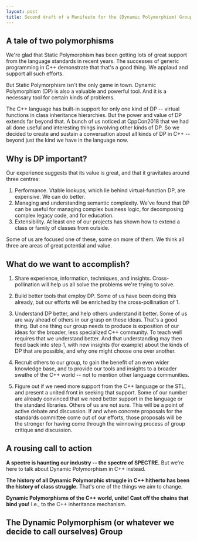 ```yaml
---
layout: post
title: Second draft of a Manifesto for the (Dynamic Polymorphism) Group
---
```


## A tale of two polymorphisms

We're glad that Static Polymorphism has been getting lots of great support from the language standards in recent years.
The successes of generic programming in C++ demonstrate that that's a good thing.
We applaud and support all such efforts.

But Static Polymorphism isn't the only game in town.
Dynamic Polymorphism (DP) is also a valuable and powerful tool.
And it is a necessary tool for certain kinds of problems.

The C++ language has built-in support for only one kind of DP -- virtual functions in class inheritance hierarchies.
But the power and value of DP extends far beyond that.
A bunch of us noticed at CppCon2018 that we had all done useful and interesting things involving other kinds of DP.
So we decided to create and sustain a conversation about all kinds of DP in C++ -- beyond just the kind we have in the language now.

## Why is DP important?

Our experience suggests that its value is great, and that it gravitates around three centres:

1. Performance. Vtable lookups, which lie behind virtual-function DP, are expensive. We can do better.
2. Managing and understanding semantic complexity. 
We've found that DP can be useful for managing complex business logic, for decomposing complex legacy code, and for education.
3. Extensibility. At least one of our projects has shown how to extend a class or family of classes from outside.

Some of us are focused one of these, some on more of them. We think all three are areas of great potential and value.

## What do we want to accomplish?

1. Share experience, information, techniques, and insights.
Cross-pollination will help us all solve the problems we're trying to solve.

2. Build better tools that employ DP.
Some of us have been doing this already, but our efforts will be enriched by the cross-pollination of 1.

3. Understand DP better, and help others understand it better.
Some of us are way ahead of others in our grasp on these ideas.
That's a good thing.
But one thing our group needs to produce is exposition of our ideas for the broader, less specialized C++ community.
To teach well requires that we understand better.
And that understanding may then feed back into step 1, with new insights (for example) about the kinds of DP that are possible,
and why one might choose one over another.

4. Recruit others to our group, to gain the benefit of an even wider knowledge base, and to provide our tools and insights
to a broader swathe of the C++ world -- not to mention other language communities.

5. Figure out if we need more support from the C++ language or the STL, and present a united front in seeking that support.
Some of our number are already convinced that we need better support in the language or the standard libraries.
Others of us are not sure.
This will be a point of active debate and discussion.
If and when concrete proposals for the standards committee come out of our efforts, those proposals will be the stronger for
having come through the winnowing process of group critique and discussion.

## A rousing call to action

__A spectre is haunting our industry -- the spectre of SPECTRE.__
But we're here to talk about Dynamic Polymorphism in C++ instead.

__The history of all Dynamic Polymorphic struggle in C++ hitherto has been the history of class struggle.__ 
That's one of the things we aim to change.

__Dynamic Polymorphisms of the C++ world, unite! Cast off the chains that bind you!__ I.e., to the C++ inheritance mechanism.

## The Dynamic Polymorphism (or whatever we decide to call ourselves) Group
